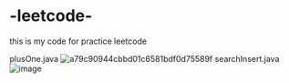 # -leetcode-
this is my code for practice leetcode 


plusOne.java
![a79c90944cbbd01c6581bdf0d75589f](https://user-images.githubusercontent.com/74608709/160610853-aa7646b4-deb0-46d8-a5f1-3c70abd9a8c4.png)
searchInsert.java
![image](https://user-images.githubusercontent.com/74608709/160833349-a15161ff-e3a7-4239-898e-eab8742358f0.png)
